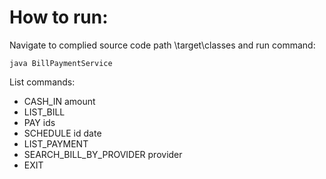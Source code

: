 # How to run:
Navigate to complied source code path \target\classes and run command:
```
java BillPaymentService
```

List commands:
- CASH_IN amount
- LIST_BILL
- PAY ids
- SCHEDULE id date
- LIST_PAYMENT
- SEARCH_BILL_BY_PROVIDER provider
- EXIT